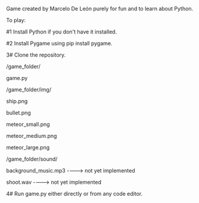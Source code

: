 Game created by Marcelo De León purely for fun and to learn about Python.

To play:

#1 Install Python if you don't have it installed.

#2 Install Pygame using pip install pygame.

3# Clone the repository.

/game_folder/

game.py

/game_folder/img/

ship.png

bullet.png

meteor_small.png

meteor_medium.png

meteor_large.png

/game_folder/sound/

background_music.mp3 ----> not yet implemented

shoot.wav ----> not yet implemented

4# Run game.py either directly or from any code editor.



